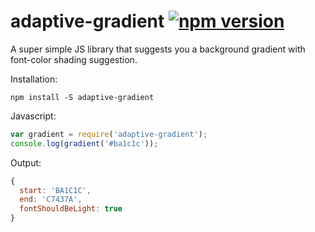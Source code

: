 # adaptive-gradient [![npm version](https://badge.fury.io/js/adaptive-gradient.svg)](https://badge.fury.io/js/adaptive-gradient)
A super simple JS library that suggests you a background gradient with font-color shading suggestion.

Installation:
```
npm install -S adaptive-gradient
```

Javascript:
```js
var gradient = require('adaptive-gradient');
console.log(gradient('#ba1c1c'));
```

Output:
```js
{
  start: 'BA1C1C',
  end: 'C7437A',
  fontShouldBeLight: true
}
```
